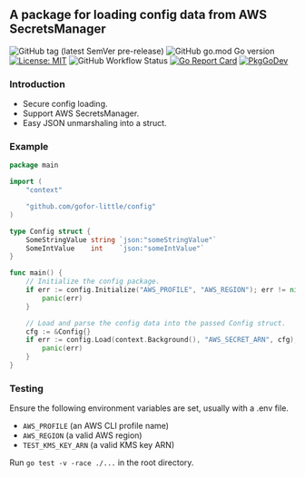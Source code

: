 ## A package for loading config data from AWS SecretsManager

![GitHub tag (latest SemVer pre-release)](https://img.shields.io/github/v/tag/gofor-little/config?include_prereleases)
![GitHub go.mod Go version](https://img.shields.io/github/go-mod/go-version/gofor-little/config)
[![License: MIT](https://img.shields.io/badge/License-MIT-yellow.svg)](https://raw.githubusercontent.com/gofor-little/config/main/LICENSE)
![GitHub Workflow Status](https://img.shields.io/github/workflow/status/gofor-little/config/CI)
[![Go Report Card](https://goreportcard.com/badge/github.com/gofor-little/config)](https://goreportcard.com/report/github.com/gofor-little/config)
[![PkgGoDev](https://pkg.go.dev/badge/github.com/gofor-little/config)](https://pkg.go.dev/github.com/gofor-little/config)

### Introduction
* Secure config loading.
* Support AWS SecretsManager.
* Easy JSON unmarshaling into a struct.

### Example
```go
package main

import (
	"context"

	"github.com/gofor-little/config"
)

type Config struct {
	SomeStringValue string `json:"someStringValue"`
	SomeIntValue    int    `json:"someIntValue"`
}

func main() {
	// Initialize the config package.
	if err := config.Initialize("AWS_PROFILE", "AWS_REGION"); err != nil {
		panic(err)
	}

	// Load and parse the config data into the passed Config struct.
	cfg := &Config{}
	if err := config.Load(context.Background(), "AWS_SECRET_ARN", cfg); err != nil {
		panic(err)
	}
}
```

### Testing
Ensure the following environment variables are set, usually with a .env file.
* ```AWS_PROFILE``` (an AWS CLI profile name)
* ```AWS_REGION``` (a valid AWS region)
* ```TEST_KMS_KEY_ARN``` (a valid KMS key ARN)

Run ```go test -v -race ./...``` in the root directory.